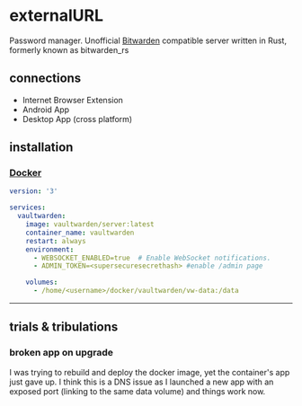 # externalURL
Password manager. Unofficial [Bitwarden](https://bitwarden.com/) compatible server written in Rust, formerly known as bitwarden_rs

## connections
- Internet Browser Extension
- Android App
- Desktop App (cross platform)

## installation
### [Docker](Docker.md)
```yml
version: '3'

services:
  vaultwarden:
    image: vaultwarden/server:latest
    container_name: vaultwarden
    restart: always
    environment:
      - WEBSOCKET_ENABLED=true  # Enable WebSocket notifications.
      - ADMIN_TOKEN=<supersecuresecrethash> #enable /admin page

    volumes:
      - /home/<username>/docker/vaultwarden/vw-data:/data


```
---
## trials & tribulations
### broken app on upgrade
I was trying to rebuild and deploy the docker image, yet the container's app just gave up. I think this is a DNS issue as I launched a new app with an exposed port (linking to the same data volume) and things work now. 